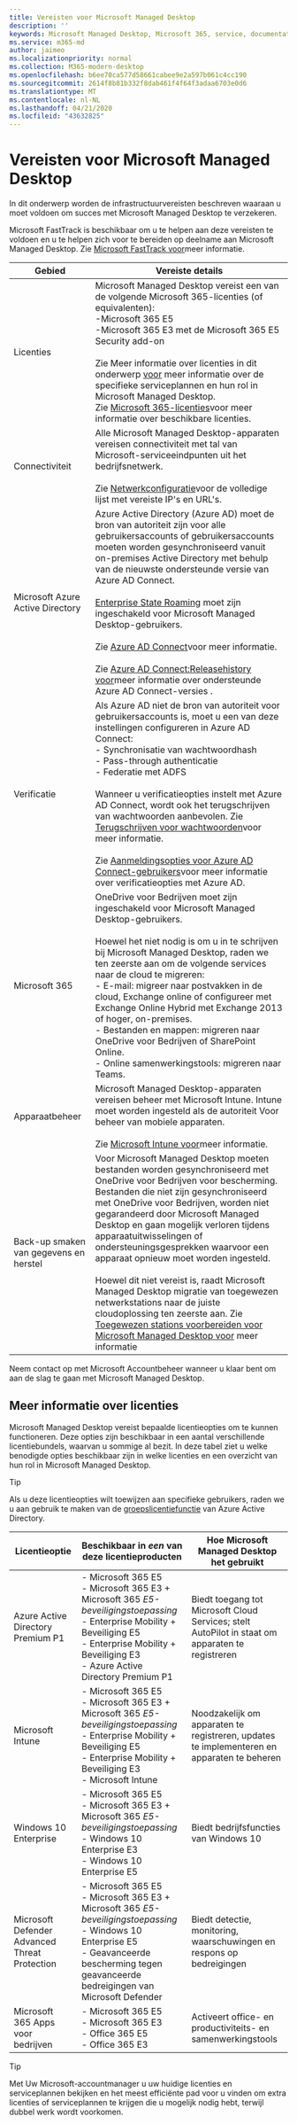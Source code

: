 ```yaml
---
title: Vereisten voor Microsoft Managed Desktop
description: ''
keywords: Microsoft Managed Desktop, Microsoft 365, service, documentatie
ms.service: m365-md
author: jaimeo
ms.localizationpriority: normal
ms.collection: M365-modern-desktop
ms.openlocfilehash: b6ee70ca577d58661cabee9e2a597b061c4cc190
ms.sourcegitcommit: 2614f8b81b332f8dab461f4f64f3adaa6703e0d6
ms.translationtype: MT
ms.contentlocale: nl-NL
ms.lasthandoff: 04/21/2020
ms.locfileid: "43632825"
---
```

# <a name="prerequisites-for-microsoft-managed-desktop"></a>Vereisten voor Microsoft Managed Desktop

<!--This topic is the target for a "Learn more" link in the Admin Portal (aka.ms/prereq-azure); do not delete.-->
<!--from Prerequisites -->

In dit onderwerp worden de infrastructuurvereisten beschreven waaraan u moet voldoen om succes met Microsoft Managed Desktop te verzekeren. 

Microsoft FastTrack is beschikbaar om u te helpen aan deze vereisten te voldoen en u te helpen zich voor te bereiden op deelname aan Microsoft Managed Desktop. Zie [Microsoft FastTrack voor](https://fasttrack.microsoft.com/about)meer informatie. 

Gebied | Vereiste details
--- | ---
Licenties |Microsoft Managed Desktop vereist een van de volgende Microsoft 365-licenties (of equivalenten):<br>-Microsoft 365 E5<br>-Microsoft 365 E3 met de Microsoft 365 E5 Security add-on<br><br>Zie Meer informatie over licenties in dit onderwerp [voor](#more-about-licenses) meer informatie over de specifieke serviceplannen en hun rol in Microsoft Managed Desktop.<br>Zie [Microsoft 365-licenties](https://www.microsoft.com/microsoft-365/compare-all-microsoft-365-plans)voor meer informatie over beschikbare licenties.
Connectiviteit |  Alle Microsoft Managed Desktop-apparaten vereisen connectiviteit met tal van Microsoft-serviceeindpunten uit het bedrijfsnetwerk.<br><br>Zie [Netwerkconfiguratie](../get-ready/network.md)voor de volledige lijst met vereiste IP's en URL's. 
Microsoft Azure Active Directory |    Azure Active Directory (Azure AD) moet de bron van autoriteit zijn voor alle gebruikersaccounts of gebruikersaccounts moeten worden gesynchroniseerd vanuit on-premises Active Directory met behulp van de nieuwste ondersteunde versie van Azure AD Connect.<br><br>[Enterprise State Roaming](https://docs.microsoft.com/azure/active-directory/devices/enterprise-state-roaming-overview) moet zijn ingeschakeld voor Microsoft Managed Desktop-gebruikers.<br><br>Zie [Azure AD Connect](https://docs.microsoft.com/azure/active-directory/hybrid/whatis-azure-ad-connect)voor meer informatie.<br><br>Zie [Azure AD Connect:Releasehistory voor](https://docs.microsoft.com/azure/active-directory/hybrid/reference-connect-version-history)meer informatie over ondersteunde Azure AD Connect-versies .
Verificatie |    Als Azure AD niet de bron van autoriteit voor gebruikersaccounts is, moet u een van deze instellingen configureren in Azure AD Connect:<br>- Synchronisatie van wachtwoordhash<br>- Pass-through authenticatie<br>- Federatie met ADFS<br><br>Wanneer u verificatieopties instelt met Azure AD Connect, wordt ook het terugschrijven van wachtwoorden aanbevolen. Zie [Terugschrijven voor wachtwoorden](https://docs.microsoft.com/azure/active-directory/authentication/howto-sspr-writeback)voor meer informatie. <br><br>Zie [Aanmeldingsopties voor Azure AD Connect-gebruikers](https://docs.microsoft.com/azure/active-directory/connect/active-directory-aadconnect-user-signin)voor meer informatie over verificatieopties met Azure AD.
Microsoft 365 | OneDrive voor Bedrijven moet zijn ingeschakeld voor Microsoft Managed Desktop-gebruikers.<br><br>Hoewel het niet nodig is om u in te schrijven bij Microsoft Managed Desktop, raden we ten zeerste aan om de volgende services naar de cloud te migreren:<br>- E-mail: migreer naar postvakken in de cloud, Exchange online of configureer met Exchange Online Hybrid met Exchange 2013 of hoger, on-premises.<br>- Bestanden en mappen: migreren naar OneDrive voor Bedrijven of SharePoint Online.<br>- Online samenwerkingstools: migreren naar Teams.
Apparaatbeheer | Microsoft Managed Desktop-apparaten vereisen beheer met Microsoft Intune. Intune moet worden ingesteld als de autoriteit Voor beheer van mobiele apparaten.<br><br>Zie [Microsoft Intune voor](https://www.microsoft.com/cloud-platform/microsoft-intune)meer informatie. 
Back-up smaken van gegevens en herstel | Voor Microsoft Managed Desktop moeten bestanden worden gesynchroniseerd met OneDrive voor Bedrijven voor bescherming. Bestanden die niet zijn gesynchroniseerd met OneDrive voor Bedrijven, worden niet gegarandeerd door Microsoft Managed Desktop en gaan mogelijk verloren tijdens apparaatuitwisselingen of ondersteuningsgesprekken waarvoor een apparaat opnieuw moet worden ingesteld.<br><br>Hoewel dit niet vereist is, raadt Microsoft Managed Desktop migratie van toegewezen netwerkstations naar de juiste cloudoplossing ten zeerste aan. Zie [Toegewezen stations voorbereiden voor Microsoft Managed Desktop voor](mapped-drives.md) meer informatie

Neem contact op met Microsoft Accountbeheer wanneer u klaar bent om aan de slag te gaan met Microsoft Managed Desktop. 

## <a name="more-about-licenses"></a>Meer informatie over licenties

Microsoft Managed Desktop vereist bepaalde licentieopties om te kunnen functioneren. Deze opties zijn beschikbaar in een aantal verschillende licentiebundels, waarvan u sommige al bezit. In deze tabel ziet u welke benodigde opties beschikbaar zijn in welke licenties en een overzicht van hun rol in Microsoft Managed Desktop.

> [!TIP]
> Als u deze licentieopties wilt toewijzen aan specifieke gebruikers, raden we u aan gebruik te maken van de [groepslicentiefunctie](https://docs.microsoft.com/azure/active-directory/fundamentals/active-directory-licensing-whatis-azure-portal) van Azure Active Directory.



|Licentieoptie |Beschikbaar in *een* van deze licentieproducten |Hoe Microsoft Managed Desktop het gebruikt|
|-------------|-------------|-------------|
|Azure Active Directory Premium P1     |- Microsoft 365 E5<br>- Microsoft 365 E3 + Microsoft 365 *E5-beveiligingstoepassing*<br>- Enterprise Mobility + Beveiliging E5<br>- Enterprise Mobility + Beveiliging E3<br>- Azure Active Directory Premium P1|  Biedt toegang tot Microsoft Cloud Services; stelt AutoPilot in staat om apparaten te registreren      |
|Microsoft Intune | - Microsoft 365 E5<br>- Microsoft 365 E3 + Microsoft 365 *E5-beveiligingstoepassing*<br>- Enterprise Mobility + Beveiliging E5<br>- Enterprise Mobility + Beveiliging E3<br>- Microsoft Intune  |  Noodzakelijk om apparaten te registreren, updates te implementeren en apparaten te beheren       |
|Windows 10 Enterprise  |- Microsoft 365 E5<br>- Microsoft 365 E3 + Microsoft 365 *E5-beveiligingstoepassing*<br>- Windows 10 Enterprise E3<br>- Windows 10 Enterprise E5 | Biedt bedrijfsfuncties van Windows 10       |
|Microsoft Defender Advanced Threat Protection | - Microsoft 365 E5<br>- Microsoft 365 E3 + Microsoft 365 *E5-beveiligingstoepassing*<br>- Windows 10 Enterprise E5<br>- Geavanceerde bescherming tegen geavanceerde bedreigingen van Microsoft Defender   |  Biedt detectie, monitoring, waarschuwingen en respons op bedreigingen  |
|Microsoft 365 Apps voor bedrijven  |- Microsoft 365 E5<br>- Microsoft 365 E3<br>- Office 365 E5<br>- Office 365 E3| Activeert office- en productiviteits- en samenwerkingstools    |

> [!TIP]
> Met Uw Microsoft-accountmanager u uw huidige licenties en serviceplannen bekijken en het meest efficiënte pad voor u vinden om extra licenties of serviceplannen te krijgen die u mogelijk nodig hebt, terwijl dubbel werk wordt voorkomen.

